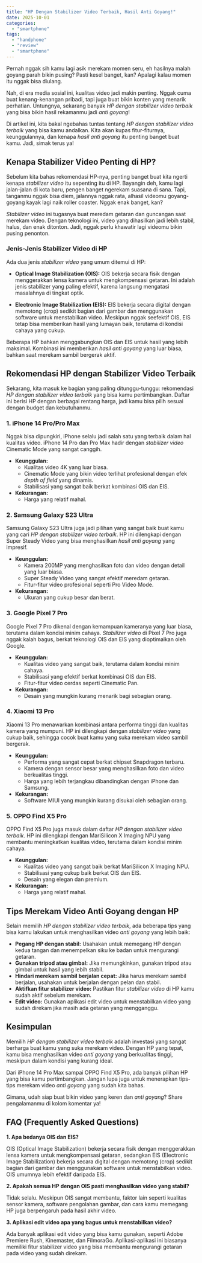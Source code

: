 ```yaml
---
title: "HP Dengan Stabilizer Video Terbaik, Hasil Anti Goyang!"
date: 2025-10-01
categories: 
  - "smartphone"
tags: 
  - "handphone"
  - "review"
  - "smartphone"
---
```


Pernah nggak sih kamu lagi asik merekam momen seru, eh hasilnya malah goyang parah bikin pusing? Pasti kesel banget, kan? Apalagi kalau momen itu nggak bisa diulang.

Nah, di era media sosial ini, kualitas video jadi makin penting. Nggak cuma buat kenang-kenangan pribadi, tapi juga buat bikin konten yang menarik perhatian. Untungnya, sekarang banyak _HP dengan stabilizer video terbaik_ yang bisa bikin hasil rekamanmu jadi _anti goyang_!

Di artikel ini, kita bakal ngebahas tuntas tentang _HP dengan stabilizer video terbaik_ yang bisa kamu andalkan. Kita akan kupas fitur-fiturnya, keunggulannya, dan kenapa _hasil anti goyang_ itu penting banget buat kamu. Jadi, simak terus ya!

## Kenapa Stabilizer Video Penting di HP?

Sebelum kita bahas rekomendasi HP-nya, penting banget buat kita ngerti kenapa _stabilizer video_ itu sepenting itu di HP. Bayangin deh, kamu lagi jalan-jalan di kota baru, pengen banget ngerekam suasana di sana. Tapi, tanganmu nggak bisa diem, jalannya nggak rata, alhasil videomu goyang-goyang kayak lagi naik roller coaster. Nggak enak banget, kan?

_Stabilizer video_ ini tugasnya buat meredam getaran dan guncangan saat merekam video. Dengan teknologi ini, video yang dihasilkan jadi lebih stabil, halus, dan enak ditonton. Jadi, nggak perlu khawatir lagi videomu bikin pusing penonton.

### Jenis-Jenis Stabilizer Video di HP

Ada dua jenis _stabilizer video_ yang umum ditemui di HP:

- **Optical Image Stabilization (OIS):** OIS bekerja secara fisik dengan menggerakkan lensa kamera untuk mengkompensasi getaran. Ini adalah jenis stabilizer yang paling efektif, karena langsung mengatasi masalahnya di tingkat optik.
    
- **Electronic Image Stabilization (EIS):** EIS bekerja secara digital dengan memotong (crop) sedikit bagian dari gambar dan menggunakan software untuk menstabilkan video. Meskipun nggak seefektif OIS, EIS tetap bisa memberikan hasil yang lumayan baik, terutama di kondisi cahaya yang cukup.
    

Beberapa HP bahkan menggabungkan OIS dan EIS untuk hasil yang lebih maksimal. Kombinasi ini memberikan _hasil anti goyang_ yang luar biasa, bahkan saat merekam sambil bergerak aktif.

## Rekomendasi HP dengan Stabilizer Video Terbaik

Sekarang, kita masuk ke bagian yang paling ditunggu-tunggu: rekomendasi _HP dengan stabilizer video terbaik_ yang bisa kamu pertimbangkan. Daftar ini berisi HP dengan berbagai rentang harga, jadi kamu bisa pilih sesuai dengan budget dan kebutuhanmu.

### 1\. iPhone 14 Pro/Pro Max

Nggak bisa dipungkiri, iPhone selalu jadi salah satu yang terbaik dalam hal kualitas video. iPhone 14 Pro dan Pro Max hadir dengan _stabilizer video_ Cinematic Mode yang sangat canggih.

- **Keunggulan:**
    - Kualitas video 4K yang luar biasa.
    - Cinematic Mode yang bikin video terlihat profesional dengan efek _depth of field_ yang dinamis.
    - Stabilisasi yang sangat baik berkat kombinasi OIS dan EIS.
- **Kekurangan:**
    - Harga yang relatif mahal.

### 2\. Samsung Galaxy S23 Ultra

Samsung Galaxy S23 Ultra juga jadi pilihan yang sangat baik buat kamu yang cari _HP dengan stabilizer video terbaik_. HP ini dilengkapi dengan Super Steady Video yang bisa menghasilkan _hasil anti goyang_ yang impresif.

- **Keunggulan:**
    - Kamera 200MP yang menghasilkan foto dan video dengan detail yang luar biasa.
    - Super Steady Video yang sangat efektif meredam getaran.
    - Fitur-fitur video profesional seperti Pro Video Mode.
- **Kekurangan:**
    - Ukuran yang cukup besar dan berat.

### 3\. Google Pixel 7 Pro

Google Pixel 7 Pro dikenal dengan kemampuan kameranya yang luar biasa, terutama dalam kondisi minim cahaya. _Stabilizer video_ di Pixel 7 Pro juga nggak kalah bagus, berkat teknologi OIS dan EIS yang dioptimalkan oleh Google.

- **Keunggulan:**
    - Kualitas video yang sangat baik, terutama dalam kondisi minim cahaya.
    - Stabilisasi yang efektif berkat kombinasi OIS dan EIS.
    - Fitur-fitur video cerdas seperti Cinematic Pan.
- **Kekurangan:**
    - Desain yang mungkin kurang menarik bagi sebagian orang.

### 4\. Xiaomi 13 Pro

Xiaomi 13 Pro menawarkan kombinasi antara performa tinggi dan kualitas kamera yang mumpuni. HP ini dilengkapi dengan _stabilizer video_ yang cukup baik, sehingga cocok buat kamu yang suka merekam video sambil bergerak.

- **Keunggulan:**
    - Performa yang sangat cepat berkat chipset Snapdragon terbaru.
    - Kamera dengan sensor besar yang menghasilkan foto dan video berkualitas tinggi.
    - Harga yang lebih terjangkau dibandingkan dengan iPhone dan Samsung.
- **Kekurangan:**
    - Software MIUI yang mungkin kurang disukai oleh sebagian orang.

### 5\. OPPO Find X5 Pro

OPPO Find X5 Pro juga masuk dalam daftar _HP dengan stabilizer video terbaik_. HP ini dilengkapi dengan MariSilicon X Imaging NPU yang membantu meningkatkan kualitas video, terutama dalam kondisi minim cahaya.

- **Keunggulan:**
    - Kualitas video yang sangat baik berkat MariSilicon X Imaging NPU.
    - Stabilisasi yang cukup baik berkat OIS dan EIS.
    - Desain yang elegan dan premium.
- **Kekurangan:**
    - Harga yang relatif mahal.

## Tips Merekam Video Anti Goyang dengan HP

Selain memilih _HP dengan stabilizer video terbaik_, ada beberapa tips yang bisa kamu lakukan untuk menghasilkan video _anti goyang_ yang lebih baik:

- **Pegang HP dengan stabil:** Usahakan untuk memegang HP dengan kedua tangan dan menempelkan siku ke badan untuk mengurangi getaran.
- **Gunakan tripod atau gimbal:** Jika memungkinkan, gunakan tripod atau gimbal untuk hasil yang lebih stabil.
- **Hindari merekam sambil berjalan cepat:** Jika harus merekam sambil berjalan, usahakan untuk berjalan dengan pelan dan stabil.
- **Aktifkan fitur stabilizer video:** Pastikan fitur _stabilizer video_ di HP kamu sudah aktif sebelum merekam.
- **Edit video:** Gunakan aplikasi edit video untuk menstabilkan video yang sudah direkam jika masih ada getaran yang mengganggu.

## Kesimpulan

Memilih _HP dengan stabilizer video terbaik_ adalah investasi yang sangat berharga buat kamu yang suka merekam video. Dengan HP yang tepat, kamu bisa menghasilkan video _anti goyang_ yang berkualitas tinggi, meskipun dalam kondisi yang kurang ideal.

Dari iPhone 14 Pro Max sampai OPPO Find X5 Pro, ada banyak pilihan HP yang bisa kamu pertimbangkan. Jangan lupa juga untuk menerapkan tips-tips merekam video _anti goyang_ yang sudah kita bahas.

Gimana, udah siap buat bikin video yang keren dan _anti goyang_? Share pengalamanmu di kolom komentar ya!

## FAQ (Frequently Asked Questions)

**1\. Apa bedanya OIS dan EIS?**

OIS (Optical Image Stabilization) bekerja secara fisik dengan menggerakkan lensa kamera untuk mengkompensasi getaran, sedangkan EIS (Electronic Image Stabilization) bekerja secara digital dengan memotong (crop) sedikit bagian dari gambar dan menggunakan software untuk menstabilkan video. OIS umumnya lebih efektif daripada EIS.

**2\. Apakah semua HP dengan OIS pasti menghasilkan video yang stabil?**

Tidak selalu. Meskipun OIS sangat membantu, faktor lain seperti kualitas sensor kamera, software pengolahan gambar, dan cara kamu memegang HP juga berpengaruh pada hasil akhir video.

**3\. Aplikasi edit video apa yang bagus untuk menstabilkan video?**

Ada banyak aplikasi edit video yang bisa kamu gunakan, seperti Adobe Premiere Rush, Kinemaster, dan FilmoraGo. Aplikasi-aplikasi ini biasanya memiliki fitur stabilizer video yang bisa membantu mengurangi getaran pada video yang sudah direkam.
